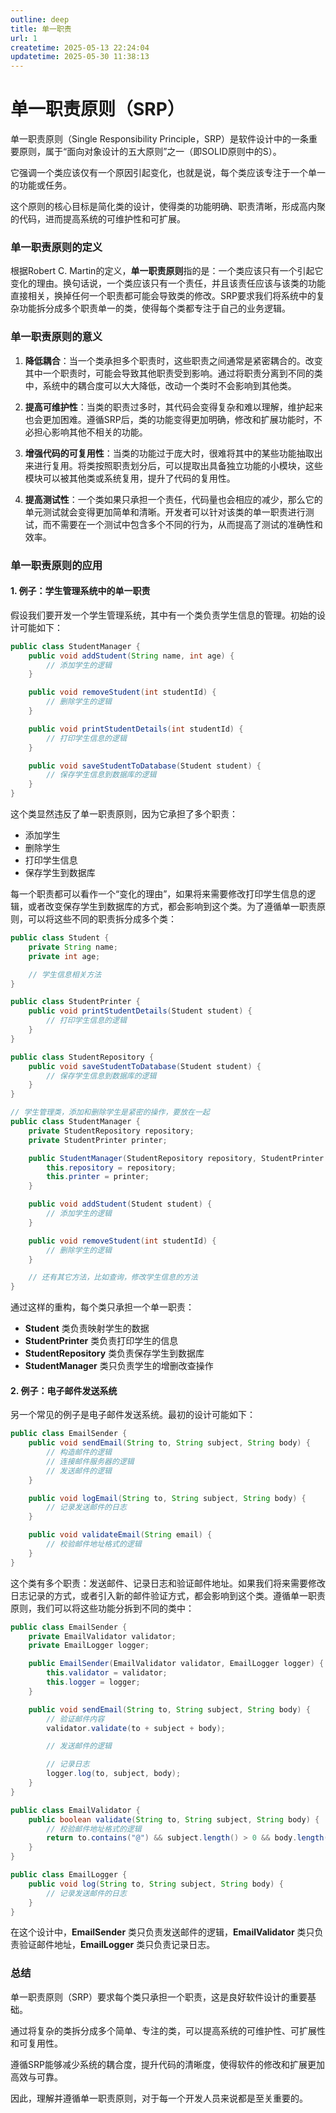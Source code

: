 ```yaml
---
outline: deep
title: 单一职责
url: 1
createtime: 2025-05-13 22:24:04
updatetime: 2025-05-30 11:38:13
---
```


# 单一职责原则（SRP）

单一职责原则（Single Responsibility Principle，SRP）是软件设计中的一条重要原则，属于“面向对象设计的五大原则”之一（即SOLID原则中的S）。

它强调一个类应该仅有一个原因引起变化，也就是说，每个类应该专注于一个单一的功能或任务。

这个原则的核心目标是简化类的设计，使得类的功能明确、职责清晰，形成高内聚的代码，进而提高系统的可维护性和可扩展。

### 单一职责原则的定义

根据Robert C. Martin的定义，**单一职责原则**指的是：一个类应该只有一个引起它变化的理由。换句话说，一个类应该只有一个责任，并且该责任应该与该类的功能直接相关，换掉任何一个职责都可能会导致类的修改。SRP要求我们将系统中的复杂功能拆分成多个职责单一的类，使得每个类都专注于自己的业务逻辑。

### 单一职责原则的意义

1. **降低耦合**：当一个类承担多个职责时，这些职责之间通常是紧密耦合的。改变其中一个职责时，可能会导致其他职责受到影响。通过将职责分离到不同的类中，系统中的耦合度可以大大降低，改动一个类时不会影响到其他类。

2. **提高可维护性**：当类的职责过多时，其代码会变得复杂和难以理解，维护起来也会更加困难。遵循SRP后，类的功能变得更加明确，修改和扩展功能时，不必担心影响其他不相关的功能。

3. **增强代码的可复用性**：当类的功能过于庞大时，很难将其中的某些功能抽取出来进行复用。将类按照职责划分后，可以提取出具备独立功能的小模块，这些模块可以被其他类或系统复用，提升了代码的复用性。

4. **提高测试性**：一个类如果只承担一个责任，代码量也会相应的减少，那么它的单元测试就会变得更加简单和清晰。开发者可以针对该类的单一职责进行测试，而不需要在一个测试中包含多个不同的行为，从而提高了测试的准确性和效率。

### 单一职责原则的应用

#### 1. 例子：学生管理系统中的单一职责

假设我们要开发一个学生管理系统，其中有一个类负责学生信息的管理。初始的设计可能如下：

```java
public class StudentManager {
    public void addStudent(String name, int age) {
        // 添加学生的逻辑
    }

    public void removeStudent(int studentId) {
        // 删除学生的逻辑
    }

    public void printStudentDetails(int studentId) {
        // 打印学生信息的逻辑
    }

    public void saveStudentToDatabase(Student student) {
        // 保存学生信息到数据库的逻辑
    }
}
```

这个类显然违反了单一职责原则，因为它承担了多个职责：

- 添加学生
- 删除学生
- 打印学生信息
- 保存学生到数据库

每一个职责都可以看作一个“变化的理由”，如果将来需要修改打印学生信息的逻辑，或者改变保存学生到数据库的方式，都会影响到这个类。为了遵循单一职责原则，可以将这些不同的职责拆分成多个类：

```java
public class Student {
    private String name;
    private int age;

    // 学生信息相关方法
}

public class StudentPrinter {
    public void printStudentDetails(Student student) {
        // 打印学生信息的逻辑
    }
}

public class StudentRepository {
    public void saveStudentToDatabase(Student student) {
        // 保存学生信息到数据库的逻辑
    }
}

// 学生管理类，添加和删除学生是紧密的操作，要放在一起
public class StudentManager {
    private StudentRepository repository;
    private StudentPrinter printer;

    public StudentManager(StudentRepository repository, StudentPrinter printer) {
        this.repository = repository;
        this.printer = printer;
    }

    public void addStudent(Student student) {
        // 添加学生的逻辑
    }

    public void removeStudent(int studentId) {
        // 删除学生的逻辑
    }

    // 还有其它方法，比如查询，修改学生信息的方法
}
```

通过这样的重构，每个类只承担一个单一职责：

- **Student** 类负责映射学生的数据
- **StudentPrinter** 类负责打印学生的信息
- **StudentRepository** 类负责保存学生到数据库
- **StudentManager** 类只负责学生的增删改查操作

#### 2. 例子：电子邮件发送系统

另一个常见的例子是电子邮件发送系统。最初的设计可能如下：

```java
public class EmailSender {
    public void sendEmail(String to, String subject, String body) {
        // 构造邮件的逻辑
        // 连接邮件服务器的逻辑
        // 发送邮件的逻辑
    }

    public void logEmail(String to, String subject, String body) {
        // 记录发送邮件的日志
    }

    public void validateEmail(String email) {
        // 校验邮件地址格式的逻辑
    }
}
```

这个类有多个职责：发送邮件、记录日志和验证邮件地址。如果我们将来需要修改日志记录的方式，或者引入新的邮件验证方式，都会影响到这个类。遵循单一职责原则，我们可以将这些功能分拆到不同的类中：

```java
public class EmailSender {
    private EmailValidator validator;
    private EmailLogger logger;

    public EmailSender(EmailValidator validator, EmailLogger logger) {
        this.validator = validator;
        this.logger = logger;
    }

    public void sendEmail(String to, String subject, String body) {
        // 验证邮件内容
        validator.validate(to + subject + body);

        // 发送邮件的逻辑

        // 记录日志
        logger.log(to, subject, body);
    }
}

public class EmailValidator {
    public boolean validate(String to, String subject, String body) {
        // 校验邮件地址格式的逻辑
        return to.contains("@") && subject.length() > 0 && body.length() > 0;
    }
}

public class EmailLogger {
    public void log(String to, String subject, String body) {
        // 记录发送邮件的日志
    }
}
```

在这个设计中，**EmailSender** 类只负责发送邮件的逻辑，**EmailValidator** 类只负责验证邮件地址，**EmailLogger** 类只负责记录日志。

### 总结

单一职责原则（SRP）要求每个类只承担一个职责，这是良好软件设计的重要基础。

通过将复杂的类拆分成多个简单、专注的类，可以提高系统的可维护性、可扩展性和可复用性。

遵循SRP能够减少系统的耦合度，提升代码的清晰度，使得软件的修改和扩展更加高效与可靠。

因此，理解并遵循单一职责原则，对于每一个开发人员来说都是至关重要的。
